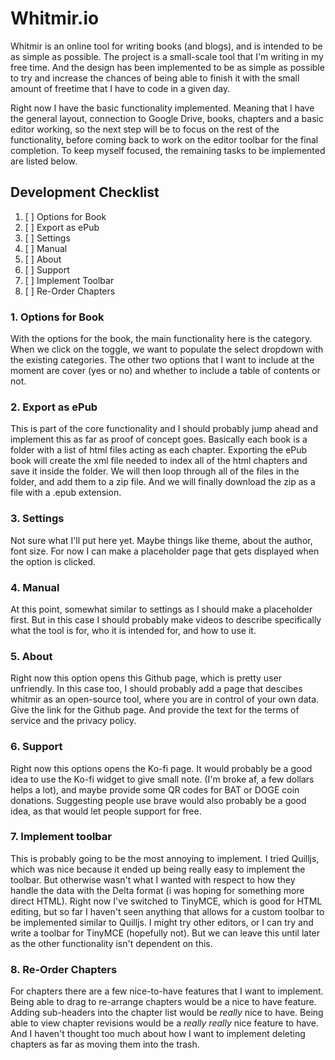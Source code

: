 # Whitmir.io

Whitmir is an online tool for writing books (and blogs), and is intended to be as 
simple as possible. The project is a small-scale tool that I'm writing in my free
time. And the design has been implemented to be as simple as possible to try and
increase the chances of being able to finish it with the small amount of freetime
that I have to code in a given day. 

Right now I have the basic functionality implemented. Meaning that I have the
general layout, connection to Google Drive, books, chapters and a basic
editor working, so the next step will be to focus on the rest of the functionality,
before coming back to work on the editor toolbar for the final completion. To 
keep myself focused, the remaining tasks to be implemented are listed below.

## Development Checklist

1. [ ] Options for Book
2. [ ] Export as ePub
3. [ ] Settings
4. [ ] Manual
5. [ ] About
6. [ ] Support
7. [ ] Implement Toolbar
8. [ ] Re-Order Chapters

### 1. Options for Book

With the options for the book, the main functionality here is the category. When
we click on the toggle, we want to populate the select dropdown with the existing
categories. The other two options that I want to include at the moment are
cover (yes or no) and whether to include a table of contents or not. 

### 2. Export as ePub

This is part of the core functionality and I should probably jump ahead and implement
this as far as proof of concept goes. Basically each book is a folder with a list
of html files acting as each chapter. Exporting the ePub book will create the xml file
needed to index all of the html chapters and save it inside the folder. We will then
loop through all of the files in the folder, and add them to a zip file. And we
will finally download the zip as a file with a .epub extension.

### 3. Settings

Not sure what I'll put here yet. Maybe things like theme, about the author, font
size. For now I can make a placeholder page that gets displayed when the option is 
clicked.

### 4. Manual 

At this point, somewhat similar to settings as I should make a placeholder first.
But in this case I should probably make videos to describe specifically what the
tool is for, who it is intended for, and how to use it. 

### 5. About

Right now this option opens this Github page, which is pretty user unfriendly. 
In this case too, I should probably add a page that descibes whitmir as an 
open-source tool, where you are in control of your own data. Give the link
for the Github page. And provide the text for the terms of service and the
privacy policy. 

### 6. Support

Right now this options opens the Ko-fi page. It would probably be a good idea
to use the Ko-fi widget to give small note. (I'm broke af, a few dollars helps
a lot), and maybe provide some QR codes for BAT or DOGE coin donations. Suggesting
people use brave would also probably be a good idea, as that would let people
support for free. 

### 7. Implement toolbar

This is probably going to be the most annoying to implement. I tried Quilljs,
which was nice because it ended up being really easy to implement the toolbar.
But otherwise wasn't what I wanted with respect to how they handle the data with
the Delta format (i was hoping for something more direct HTML). Right now I've
switched to TinyMCE, which is good for HTML editing, but so far I haven't seen anything
that allows for a custom toolbar to be implemented similar to Quilljs. I might
try other editors, or I can try and write a toolbar for TinyMCE (hopefully not).
But we can leave this until later as the other functionality isn't dependent on this.

### 8. Re-Order Chapters

For chapters there are a few nice-to-have features that I want to implement. Being able
to drag to re-arrange chapters would be a nice to have feature. Adding sub-headers
into the chapter list would be _really_ nice to have. Being able to view chapter
revisions would be a _really really_ nice feature to have. And I haven't thought too
much about how I want to implement deleting chapters as far as moving them into the
trash. 
